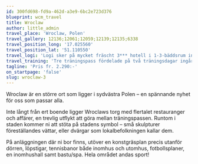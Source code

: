 ```yaml
---
id: 300fd698-fd9a-462d-a3e9-6bc2e723d376
blueprint: wcm_travel
title: Wroclaw
author: little_admin
travel_place: 'Wroclaw, Polen'
travel_gallery: 12136;12061;12059;12139;12135;6338
travel_position_long: '17.025560'
travel_position_lat: '51.110550'
travel_logi: 'Logi sker på mycket fräscht 3*** hotell i 1-3-bäddsrum inkl. dusch/WC och fritt Wi-Fi. Alla måltider serveras på hotellet. Buffé till lunch/middag går att boka mot tillägg.'
travel_training: 'Tre träningspass fördelade på två träningsdagar ingår i detta paket. Träning sker i första hand på konstgräs precis utanför hotellet. Träning på naturgräs alternativt konstgräs inomhus sker på förfrågan. Extra kostnad tillkommer.'
tagline: 'Pris fr. 2.290:-'
on_startpage: 'false'
slug: wroclaw-3
---
```

<p>Wroclaw är en större ort som ligger i sydvästra Polen – en spännande nyhet för oss som passar alla.</p>
<p>Inte långt från ert boende ligger Wroclaws torg med flertalet restauranger och affärer, en trevlig utflykt att göra mellan träningspassen. Runtom i staden kommer ni att stöta på stadens symbol – små skulpturer föreställandes vättar, eller dvärgar som lokalbefolkningen kallar dem.</p>
<p>På anläggningen där ni bor finns, utöver en konstgräsplan precis utanför dörren, löpstigar, tennisbanor både inomhus och utomhus, fotbollsplaner, en inomhushall samt bastu/spa. Hela området andas sport!</p>
